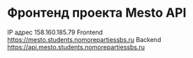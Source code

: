 # Фронтенд проекта Mesto API
IP адрес 158.160.185.79
Frontend https://mesto.students.nomorepartiessbs.ru
Backend https://api.mesto.students.nomorepartiessbs.ru
